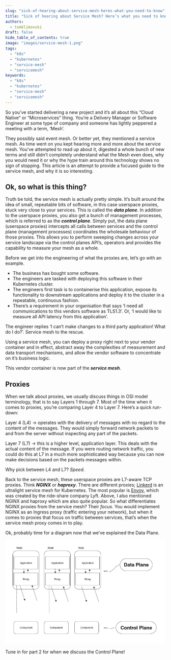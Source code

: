 ```yaml
---
slug: "sick-of-hearing-about-service-mesh-heres-what-you-need-to-know"
title: "Sick of hearing about Service Mesh? Here’s what you need to know..."
authors:	
  - tomklimovski
draft: false
hide_table_of_contents: true
image: "images/service-mesh-1.png"
tags: 
  - "k8s"
  - "kubernetes"
  - "service-mesh"
  - "servicemesh"
keywords:	
  - "k8s"
  - "kubernetes"
  - "service-mesh"
  - "servicemesh"
---
```


So you’ve started delivering a new project and it’s all about this “Cloud Native” or “Microservices” thing. You’re a Delivery Manager or Software Engineer at some type of company and someone has lightly peppered a meeting with a term, ‘Mesh’.

They possibly said event mesh. Or better yet, they mentioned a service mesh. As time went on you kept hearing more and more about the service mesh. You’ve attempted to read up about it, digested a whole bunch of new terms and still didn’t completely understand what the Mesh even does, why you would need it or why the hype train around this technology shows no sign of stopping. This article is an attempt to provide a focused guide to the service mesh, and why it is so interesting.

## Ok, so what is this thing?

Truth be told, the service mesh is actually pretty simple. It’s built around the idea of small, repeatable bits of software, in this case userspace proxies, stuck very close to your services. This is called the **_data plane_**. In addition to the userspace proxies, you also get a bunch of management processes, which is referred to as the **_control plane_**. Simply put, the data plane (userspace proxies) intercepts all calls between services and the control plane (management processes) coordinates the wholesale behaviour of those proxies. This allows you to perform sweeping changes across your service landscape via the control planes API’s, operators and provides the capability to measure your mesh as a whole.

Before we get into the engineering of what the proxies are, let’s go with an example.

- The business has bought some software.
- The engineers are tasked with deploying this software in their Kubernetes cluster.
- The engineers first task is to containerise this application, expose its functionality to downstream applications and deploy it to the cluster in a repeatable, continuous fashion.
- There’s a requirement in your organisation that says ‘I need all communications to this vendors software as TLS1.3’. Or, ‘I would like to measure all API latency from this application’.

The engineer replies ‘I can’t make changes to a third party application! What do I do?’. Service mesh to the rescue.

Using a service mesh, you can deploy a proxy right next to your vendor container and in effect, abstract away the complexities of measurement and data transport mechanisms, and allow the vendor software to concentrate on it’s business logic.

This vendor container is now part of the **_service mesh_**.

## Proxies

When we talk about proxies, we usually discuss things in OSI model terminology, that is to say Layers 1 through 7. Most of the time when it comes to proxies, you’re comparing Layer 4 to Layer 7. Here’s a quick run-down:

Layer 4 (L4) -> operates with the delivery of messages with no regard to the content of the messages. They would simply forward network packets to and from the server without inspecting any part of the packets.

Layer 7 (L7) -> this is a higher level, application layer. This deals with the actual content of the message. If you were routing network traffic, you could do this at L7 in a much more sophisticated way because you can now make decisions based on the packets messages within.

Why pick between L4 and L7? _Speed_.

Back to the service mesh, these userspace proxies are L7-aware TCP proxies. Think _**NGINX**_ or _**haproxy**_. There are different proxies; [Linkerd](https://linkerd.io/) is an ultralight service mesh for Kubernetes. The most popular is [Envoy](https://www.envoyproxy.io/), which was created by the ride-share company Lyft. Above, I also mentioned NGINX and haproxy which are also quite popular. So what differentiates NGINX proxies from the service mesh? Their _focus_. You would implement NGINX as an Ingress proxy (traffic entering your network), but when it comes to proxies that focus on traffic between services, that’s when the service mesh proxy comes in to play.

Ok, probably time for a diagram now that we’ve explained the Data Plane.

[![](images/service-mesh.png)](images/service-mesh.png)

Tune in for part 2 for when we discuss the Control Plane!
